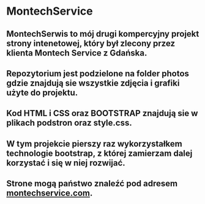 # MontechService
## MontechSerwis to mój drugi kompercyjny projekt strony intenetowej, który był zlecony przez klienta Montech Service z Gdańska.
## Repozytorium jest podzielone na folder photos gdzie znajdują sie wszystkie zdjęcia i grafiki użyte do projektu.
## Kod HTML i CSS oraz BOOTSTRAP znajdują sie w plikach podstron oraz style.css.
## W tym projekcie pierszy raz wykorzystałkem technologie bootstrap, z której zamierzam dalej korzystać i się w niej rozwijać.
## Strone mogą państwo znaleźć pod adresem [montechservice.com](http://www.montechserwis.com/).
